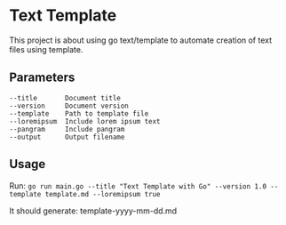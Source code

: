 # Text Template

This project is about using go text/template to automate creation of text files using template.

## Parameters

```
--title       Document title
--version     Document version
--template    Path to template file
--loremipsum  Include lorem ipsum text
--pangram     Include pangram
--output      Output filename
```

## Usage

Run: ```go run main.go --title "Text Template with Go" --version 1.0 --template template.md --loremipsum true```

It should generate: template-yyyy-mm-dd.md